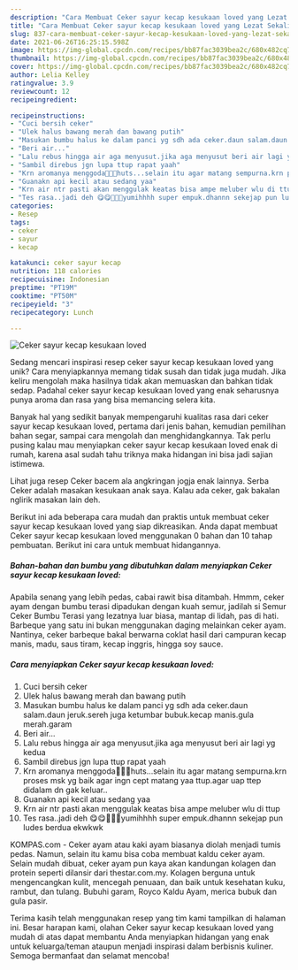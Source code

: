```yaml
---
description: "Cara Membuat Ceker sayur kecap kesukaan loved yang Lezat Sekali"
title: "Cara Membuat Ceker sayur kecap kesukaan loved yang Lezat Sekali"
slug: 837-cara-membuat-ceker-sayur-kecap-kesukaan-loved-yang-lezat-sekali
date: 2021-06-26T16:25:15.598Z
image: https://img-global.cpcdn.com/recipes/bb87fac3039bea2c/680x482cq70/ceker-sayur-kecap-kesukaan-loved-foto-resep-utama.jpg
thumbnail: https://img-global.cpcdn.com/recipes/bb87fac3039bea2c/680x482cq70/ceker-sayur-kecap-kesukaan-loved-foto-resep-utama.jpg
cover: https://img-global.cpcdn.com/recipes/bb87fac3039bea2c/680x482cq70/ceker-sayur-kecap-kesukaan-loved-foto-resep-utama.jpg
author: Lelia Kelley
ratingvalue: 3.9
reviewcount: 12
recipeingredient:

recipeinstructions:
- "Cuci bersih ceker"
- "Ulek halus bawang merah dan bawang putih"
- "Masukan bumbu halus ke dalam panci yg sdh ada ceker.daun salam.daun jeruk.sereh juga ketumbar bubuk.kecap manis.gula merah.garam"
- "Beri air..."
- "Lalu rebus hingga air aga menyusut.jika aga menyusut beri air lagi yg kedua"
- "Sambil direbus jgn lupa ttup rapat yaah"
- "Krn aromanya menggoda🤣🤣🤣huts...selain itu agar matang sempurna.krn proses msk yg baik agar ingn cept matang yaa ttup.agar uap ttep didalam dn gak keluar.."
- "Guanakn api kecil atau sedang yaa"
- "Krn air ntr pasti akan menggulak keatas bisa ampe meluber wlu di ttup"
- "Tes rasa..jadi deh 😋😋🤗🤗🤗yumihhhh super empuk.dhannn sekejap pun ludes berdua ekwkwk"
categories:
- Resep
tags:
- ceker
- sayur
- kecap

katakunci: ceker sayur kecap 
nutrition: 118 calories
recipecuisine: Indonesian
preptime: "PT19M"
cooktime: "PT50M"
recipeyield: "3"
recipecategory: Lunch

---
```



![Ceker sayur kecap kesukaan loved](https://img-global.cpcdn.com/recipes/bb87fac3039bea2c/680x482cq70/ceker-sayur-kecap-kesukaan-loved-foto-resep-utama.jpg)

Sedang mencari inspirasi resep ceker sayur kecap kesukaan loved yang unik? Cara menyiapkannya memang tidak susah dan tidak juga mudah. Jika keliru mengolah maka hasilnya tidak akan memuaskan dan bahkan tidak sedap. Padahal ceker sayur kecap kesukaan loved yang enak seharusnya punya aroma dan rasa yang bisa memancing selera kita.

Banyak hal yang sedikit banyak mempengaruhi kualitas rasa dari ceker sayur kecap kesukaan loved, pertama dari jenis bahan, kemudian pemilihan bahan segar, sampai cara mengolah dan menghidangkannya. Tak perlu pusing kalau mau menyiapkan ceker sayur kecap kesukaan loved enak di rumah, karena asal sudah tahu triknya maka hidangan ini bisa jadi sajian istimewa.

Lihat juga resep Ceker bacem ala angkringan jogja enak lainnya. Serba Ceker adalah masakan kesukaan anak saya. Kalau ada ceker, gak bakalan nglirik masakan lain deh.


Berikut ini ada beberapa cara mudah dan praktis untuk membuat ceker sayur kecap kesukaan loved yang siap dikreasikan. Anda dapat membuat Ceker sayur kecap kesukaan loved menggunakan 0 bahan dan 10 tahap pembuatan. Berikut ini cara untuk membuat hidangannya.

<!--inarticleads1-->

##### Bahan-bahan dan bumbu yang dibutuhkan dalam menyiapkan Ceker sayur kecap kesukaan loved:



Apabila senang yang lebih pedas, cabai rawit bisa ditambah. Hmmm, ceker ayam dengan bumbu terasi dipadukan dengan kuah semur, jadilah si Semur Ceker Bumbu Terasi yang lezatnya luar biasa, mantap di lidah, pas di hati. Barbeque yang satu ini bukan menggunakan daging melainkan ceker ayam. Nantinya, ceker barbeque bakal berwarna coklat hasil dari campuran kecap manis, madu, saus tiram, kecap inggris, hingga soy sauce. 

<!--inarticleads2-->

##### Cara menyiapkan Ceker sayur kecap kesukaan loved:

1. Cuci bersih ceker
1. Ulek halus bawang merah dan bawang putih
1. Masukan bumbu halus ke dalam panci yg sdh ada ceker.daun salam.daun jeruk.sereh juga ketumbar bubuk.kecap manis.gula merah.garam
1. Beri air...
1. Lalu rebus hingga air aga menyusut.jika aga menyusut beri air lagi yg kedua
1. Sambil direbus jgn lupa ttup rapat yaah
1. Krn aromanya menggoda🤣🤣🤣huts...selain itu agar matang sempurna.krn proses msk yg baik agar ingn cept matang yaa ttup.agar uap ttep didalam dn gak keluar..
1. Guanakn api kecil atau sedang yaa
1. Krn air ntr pasti akan menggulak keatas bisa ampe meluber wlu di ttup
1. Tes rasa..jadi deh 😋😋🤗🤗🤗yumihhhh super empuk.dhannn sekejap pun ludes berdua ekwkwk


KOMPAS.com - Ceker ayam atau kaki ayam biasanya diolah menjadi tumis pedas. Namun, selain itu kamu bisa coba membuat kaldu ceker ayam. Selain mudah dibuat, ceker ayam pun kaya akan kandungan kolagen dan protein seperti dilansir dari thestar.com.my. Kolagen berguna untuk mengencangkan kulit, mencegah penuaan, dan baik untuk kesehatan kuku, rambut, dan tulang. Bubuhi garam, Royco Kaldu Ayam, merica bubuk dan gula pasir. 

Terima kasih telah menggunakan resep yang tim kami tampilkan di halaman ini. Besar harapan kami, olahan Ceker sayur kecap kesukaan loved yang mudah di atas dapat membantu Anda menyiapkan hidangan yang enak untuk keluarga/teman ataupun menjadi inspirasi dalam berbisnis kuliner. Semoga bermanfaat dan selamat mencoba!
